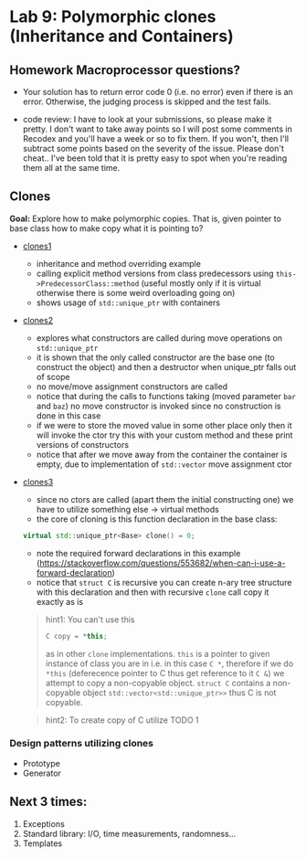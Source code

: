 # Lab 9: Polymorphic clones (Inheritance and Containers)

## Homework Macroprocessor questions?

* Your solution has to return error code 0 (i.e. no error) even if there is an error.
    Otherwise, the judging process is skipped and the test fails.

* code review:
    I have to look at your submissions, so please make it pretty.
    I don't want to take away points so I will post some comments in Recodex and you'll have a week or so to fix them.
    If you won't, then I'll subtract some points based on the severity of the issue.
    Please don't cheat.. I've been told that it is pretty easy to spot when you're reading them all at the same time.

## Clones

**Goal:**
Explore how to make polymorphic copies.
That is, given pointer to base class how to make copy what it is pointing to?

* [clones1](./clones1.cpp)
    - inheritance and method overriding example
    - calling explicit method versions from class predecessors using `this->PredecessorClass::method` (useful mostly only if it is virtual otherwise there is some weird overloading going on)
    - shows usage of `std::unique_ptr` with containers

* [clones2](./clones2.cpp)
    - explores what constructors are called during move operations on `std::unique_ptr`
    - it is shown that the only called constructor are the base one (to construct the object) and then a destructor when unique_ptr falls out of scope
    - no move/move assignment constructors are called
    - notice that during the calls to functions taking (moved parameter `bar` and `baz`) no move constructor is invoked since no construction is done in this case
    - if we were to store the moved value in some other place only then it will invoke the ctor try this with your custom method and these print versions of constructors
    - notice that after we move away from the container the container is empty, due to implementation of `std::vector` move assignment ctor

* [clones3](./clones3.cpp)
    - since no ctors are called (apart them the initial constructing one) we have to utilize something else -> virtual methods
    - the core of cloning is this function declaration in the base class:
    ``` c++
    virtual std::unique_ptr<Base> clone() = 0;
    ```
    - note the required forward declarations in this example (https://stackoverflow.com/questions/553682/when-can-i-use-a-forward-declaration)
    - notice that `struct C` is recursive you can create n-ary tree structure with this declaration and then with recursive `clone` call copy it exactly as is

    > hint1: You can't use this 
    > ```c++
    > C copy = *this;
    > ```
    > as in other `clone` implementations.
    > `this` is a pointer to given instance of class you are in i.e. in this case `C *`, therefore if we do `*this` (deferecence pointer to C thus get reference to it `C &`) we attempt to copy a non-copyable object.
    > `struct C` contains a non-copyable object `std::vector<std::unique_ptr>>` thus C is not copyable.

    > hint2: To create copy of C utilize TODO 1

### Design patterns utilizing clones

* Prototype
* Generator

## Next 3 times:

1. Exceptions
2. Standard library: I/O, time measurements, randomness...
3. Templates
